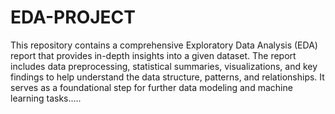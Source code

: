 # EDA-PROJECT
This repository contains a comprehensive Exploratory Data Analysis (EDA) report that provides in-depth insights into a given dataset. The report includes data preprocessing, statistical summaries, visualizations, and key findings to help understand the data structure, patterns, and relationships. It serves as a foundational step for further data modeling and machine learning tasks.....
